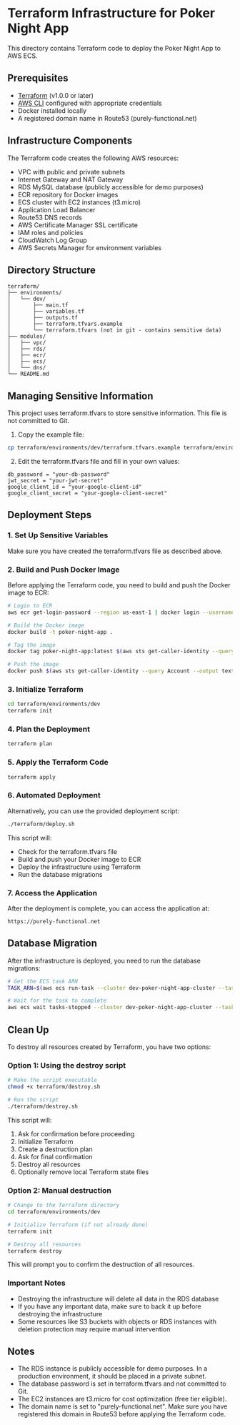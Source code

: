 # Terraform Infrastructure for Poker Night App

This directory contains Terraform code to deploy the Poker Night App to AWS ECS.

## Prerequisites

- [Terraform](https://www.terraform.io/downloads.html) (v1.0.0 or later)
- [AWS CLI](https://aws.amazon.com/cli/) configured with appropriate credentials
- Docker installed locally
- A registered domain name in Route53 (purely-functional.net)

## Infrastructure Components

The Terraform code creates the following AWS resources:

- VPC with public and private subnets
- Internet Gateway and NAT Gateway
- RDS MySQL database (publicly accessible for demo purposes)
- ECR repository for Docker images
- ECS cluster with EC2 instances (t3.micro)
- Application Load Balancer
- Route53 DNS records
- AWS Certificate Manager SSL certificate
- IAM roles and policies
- CloudWatch Log Group
- AWS Secrets Manager for environment variables

## Directory Structure

```
terraform/
├── environments/
│   └── dev/
│       ├── main.tf
│       ├── variables.tf
│       ├── outputs.tf
│       ├── terraform.tfvars.example
│       └── terraform.tfvars (not in git - contains sensitive data)
├── modules/
│   ├── vpc/
│   ├── rds/
│   ├── ecr/
│   ├── ecs/
│   └── dns/
└── README.md
```

## Managing Sensitive Information

This project uses terraform.tfvars to store sensitive information. This file is not committed to Git.

1. Copy the example file:

```bash
cp terraform/environments/dev/terraform.tfvars.example terraform/environments/dev/terraform.tfvars
```

2. Edit the terraform.tfvars file and fill in your own values:

```
db_password = "your-db-password"
jwt_secret = "your-jwt-secret"
google_client_id = "your-google-client-id"
google_client_secret = "your-google-client-secret"
```

## Deployment Steps

### 1. Set Up Sensitive Variables

Make sure you have created the terraform.tfvars file as described above.

### 2. Build and Push Docker Image

Before applying the Terraform code, you need to build and push the Docker image to ECR:

```bash
# Login to ECR
aws ecr get-login-password --region us-east-1 | docker login --username AWS --password-stdin $(aws sts get-caller-identity --query Account --output text).dkr.ecr.us-east-1.amazonaws.com

# Build the Docker image
docker build -t poker-night-app .

# Tag the image
docker tag poker-night-app:latest $(aws sts get-caller-identity --query Account --output text).dkr.ecr.us-east-1.amazonaws.com/dev-poker-night-app:latest

# Push the image
docker push $(aws sts get-caller-identity --query Account --output text).dkr.ecr.us-east-1.amazonaws.com/dev-poker-night-app:latest
```

### 3. Initialize Terraform

```bash
cd terraform/environments/dev
terraform init
```

### 4. Plan the Deployment

```bash
terraform plan
```

### 5. Apply the Terraform Code

```bash
terraform apply
```

### 6. Automated Deployment

Alternatively, you can use the provided deployment script:

```bash
./terraform/deploy.sh
```

This script will:

- Check for the terraform.tfvars file
- Build and push your Docker image to ECR
- Deploy the infrastructure using Terraform
- Run the database migrations

### 7. Access the Application

After the deployment is complete, you can access the application at:

```
https://purely-functional.net
```

## Database Migration

After the infrastructure is deployed, you need to run the database migrations:

```bash
# Get the ECS task ARN
TASK_ARN=$(aws ecs run-task --cluster dev-poker-night-app-cluster --task-definition dev-poker-night-app --launch-type EC2 --overrides '{"containerOverrides":[{"name":"dev-poker-night-app","command":["npx","prisma","migrate","deploy"]}]}' --query 'tasks[0].taskArn' --output text)

# Wait for the task to complete
aws ecs wait tasks-stopped --cluster dev-poker-night-app-cluster --tasks $TASK_ARN
```

## Clean Up

To destroy all resources created by Terraform, you have two options:

### Option 1: Using the destroy script

```bash
# Make the script executable
chmod +x terraform/destroy.sh

# Run the script
./terraform/destroy.sh
```

This script will:

1. Ask for confirmation before proceeding
2. Initialize Terraform
3. Create a destruction plan
4. Ask for final confirmation
5. Destroy all resources
6. Optionally remove local Terraform state files

### Option 2: Manual destruction

```bash
# Change to the Terraform directory
cd terraform/environments/dev

# Initialize Terraform (if not already done)
terraform init

# Destroy all resources
terraform destroy
```

This will prompt you to confirm the destruction of all resources.

### Important Notes

- Destroying the infrastructure will delete all data in the RDS database
- If you have any important data, make sure to back it up before destroying the infrastructure
- Some resources like S3 buckets with objects or RDS instances with deletion protection may require manual intervention

## Notes

- The RDS instance is publicly accessible for demo purposes. In a production environment, it should be placed in a private subnet.
- The database password is set in terraform.tfvars and not committed to Git.
- The EC2 instances are t3.micro for cost optimization (free tier eligible).
- The domain name is set to "purely-functional.net". Make sure you have registered this domain in Route53 before applying the Terraform code.

